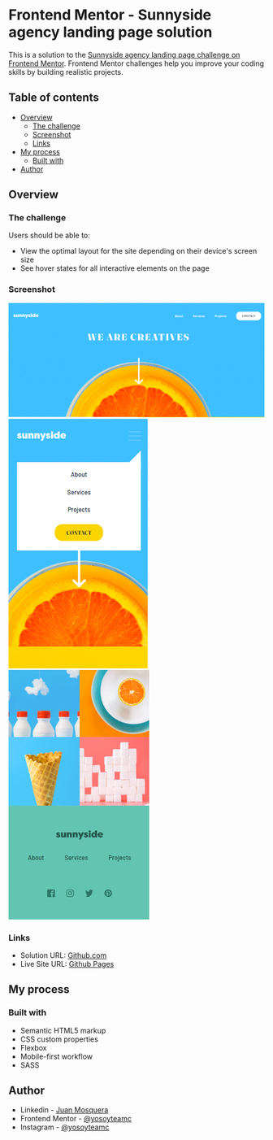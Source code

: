 # Frontend Mentor - Sunnyside agency landing page solution

This is a solution to the [Sunnyside agency landing page challenge on Frontend Mentor](https://www.frontendmentor.io/challenges/sunnyside-agency-landing-page-7yVs3B6ef). Frontend Mentor challenges help you improve your coding skills by building realistic projects.

## Table of contents

- [Overview](#overview)
  - [The challenge](#the-challenge)
  - [Screenshot](#screenshot)
  - [Links](#links)
- [My process](#my-process)
  - [Built with](#built-with)
- [Author](#author)


## Overview

### The challenge

Users should be able to:

- View the optimal layout for the site depending on their device's screen size
- See hover states for all interactive elements on the page

### Screenshot

![](./screenshot1.png)
![](./screenshot2.png)
![](./screenshot3.png)


### Links

- Solution URL: [Github.com](https://github.com/Yosoyteamc/Sunnyside-agency-landing-page.git)
- Live Site URL: [Github Pages](https://yosoyteamc.github.io/Sunnyside-agency-landing-page/)

## My process

### Built with

- Semantic HTML5 markup
- CSS custom properties
- Flexbox
- Mobile-first workflow
- SASS

## Author

- Linkedin - [Juan Mosquera](https://www.linkedin.com/in/juanmosquera98/)
- Frontend Mentor - [@yosoyteamc](https://www.frontendmentor.io/profile/Yosoyteamc)
- Instagram - [@yosoyteamc](https://www.instagram.com/yosoyteamc/)
